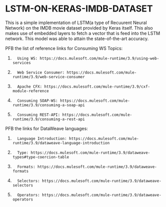 # LSTM-ON-KERAS-IMDB-DATASET

This is a simple implementation of LSTM(a type of Recuurent Neural Network) on the IMDB movie dataset provided by Keras itself.
This also makes use of embedded layers to fetch a vector that is feed into the LSTM network.
This model was able to attain the state-of-the-art accuracy.



PFB the list of reference links for Consuming WS Topics:

 

1.       Using WS: https://docs.mulesoft.com/mule-runtime/3.9/using-web-services

2.       Web Service Consumer: https://docs.mulesoft.com/mule-runtime/3.9/web-service-consumer

3.       Apache CFX: https://docs.mulesoft.com/mule-runtime/3.9/cxf-module-reference

4.       Consuming SOAP-WS: https://docs.mulesoft.com/mule-runtime/3.9/consuming-a-soap-api

5.       Consuming REST-API: https://docs.mulesoft.com/mule-runtime/3.9/consuming-a-rest-api




PFB the links for DataWeave languages:

1.       Language Introduction: https://docs.mulesoft.com/mule-runtime/3.9/dataweave-language-introduction

2.       Type: https://docs.mulesoft.com/mule-runtime/3.9/dataweave-types#type-coercion-table

3.       Formats: https://docs.mulesoft.com/mule-runtime/3.9/dataweave-formats

4.       Selectors: https://docs.mulesoft.com/mule-runtime/3.9/dataweave-selectors

5.       Operators: https://docs.mulesoft.com/mule-runtime/3.9/dataweave-operators


